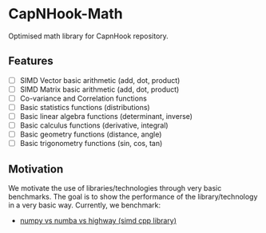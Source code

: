 # CapNHook-Math

Optimised math library for CapnHook repository.

## Features
- [ ] SIMD Vector basic arithmetic (add, dot, product)
- [ ] SIMD Matrix basic arithmetic (add, dot, product)
- [ ] Co-variance and Correlation functions
- [ ] Basic statistics functions (distributions)
- [ ] Basic linear algebra functions (determinant, inverse)
- [ ] Basic calculus functions (derivative, integral)
- [ ] Basic geometry functions (distance, angle)
- [ ] Basic trigonometry functions (sin, cos, tan)

## Motivation

We motivate the use of libraries/technologies through very basic benchmarks. The goal is to show the performance of the library/technology in a very basic way. Currently, we benchmark:
- [numpy vs numba vs highway (simd cpp library)](motivation/numpy_motivation)